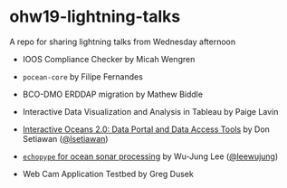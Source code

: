 # ohw19-lightning-talks
A repo for sharing lightning talks from Wednesday afternoon

- IOOS Compliance Checker by Micah Wengren

- `pocean-core` by Filipe Fernandes

- BCO-DMO ERDDAP migration by Mathew Biddle

- Interactive Data Visualization and Analysis in Tableau by Paige Lavin

- [Interactive Oceans 2.0: Data Portal and Data Access Tools](https://nbviewer.jupyter.org/github/cormorack/cormorack.github.io/blob/master/notebooks/2019-Oceanhackweek-IO2-lightning-talk.ipynb) by Don Setiawan ([@lsetiawan](https://github.com/lsetiawan))

- [`echopype` for ocean sonar processing](https://github.com/oceanhackweek/ohw19-lightning-talks/blob/master/lightning-talk-echopype.pdf) by Wu-Jung Lee ([@leewujung](https://leewujung.github.io))

- Web Cam Application Testbed by Greg Dusek
